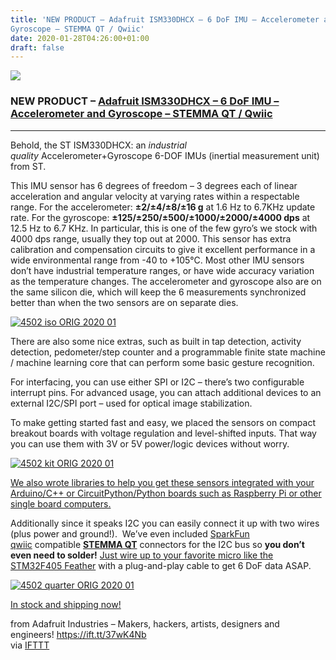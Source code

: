 ```yaml
---
title: 'NEW PRODUCT – Adafruit ISM330DHCX – 6 DoF IMU – Accelerometer and
Gyroscope – STEMMA QT / Qwiic'
date: 2020-01-28T04:26:00+01:00
draft: false
---
```


[![](https://cdn-blog.adafruit.com/uploads/2020/01/4502.gif)](https://www.adafruit.com/product/4502)

### NEW PRODUCT – [Adafruit ISM330DHCX – 6 DoF IMU – Accelerometer and Gyroscope – STEMMA QT / Qwiic](https://www.adafruit.com/product/4502)

* * *

Behold, the ST ISM330DHCX: an _industrial quality_ Accelerometer+Gyroscope 6-DOF IMUs (inertial measurement unit) from ST.

This IMU sensor has 6 degrees of freedom – 3 degrees each of linear acceleration and angular velocity at varying rates within a respectable range. For the accelerometer: **±2/±4/±8/±16 g** at 1.6 Hz to 6.7KHz update rate. For the gyroscope: **±125/±250/±500/±1000/±2000/±4000 dps** at 12.5 Hz to 6.7 KHz. In particular, this is one of the few gyro’s we stock with 4000 dps range, usually they top out at 2000. This sensor has extra calibration and compensation circuits to give it excellent performance in a wide environmental range from -40 to +105°C. Most other IMU sensors don’t have industrial temperature ranges, or have wide accuracy variation as the temperature changes. The accelerometer and gyroscope also are on the same silicon die, which will keep the 6 measurements synchronized better than when the two sensors are on separate dies.

[![4502 iso ORIG 2020 01](https://cdn-blog.adafruit.com/uploads/2020/01/4502_iso_ORIG_2020_01.jpg "4502_iso_ORIG_2020_01.jpg")](https://www.adafruit.com/product/4502)

There are also some nice extras, such as built in tap detection, activity detection, pedometer/step counter and a programmable finite state machine / machine learning core that can perform some basic gesture recognition.

For interfacing, you can use either SPI or I2C – there’s two configurable interrupt pins. For advanced usage, you can attach additional devices to an external I2C/SPI port – used for optical image stabilization.

To make getting started fast and easy, we placed the sensors on compact breakout boards with voltage regulation and level-shifted inputs. That way you can use them with 3V or 5V power/logic devices without worry.

[![4502 kit ORIG 2020 01](https://cdn-blog.adafruit.com/uploads/2020/01/4502_kit_ORIG_2020_01.jpg "4502_kit_ORIG_2020_01.jpg")](https://www.adafruit.com/product/4502)

[We also wrote libraries to help you get these sensors integrated with your Arduino/C++ or CircuitPython/Python boards such as Raspberry Pi or other single board computers.](https://learn.adafruit.com/lsm6dsox-and-ism330dhc-6-dof-imu)

Additionally since it speaks I2C you can easily connect it up with two wires (plus power and ground!).  We’ve even included [SparkFun qwiic](https://www.sparkfun.com/qwiic) compatible [**STEMMA QT**](https://learn.adafruit.com/introducing-adafruit-stemma-qt) connectors for the I2C bus so **you don’t even need to solder!** [Just wire up to your favorite micro like the STM32F405 Feather](https://www.adafruit.com/product/4382) with a plug-and-play cable to get 6 DoF data ASAP.

[![4502 quarter ORIG 2020 01](https://cdn-blog.adafruit.com/uploads/2020/01/4502_quarter_ORIG_2020_01.jpg "4502_quarter_ORIG_2020_01.jpg")](https://www.adafruit.com/product/4502)

[In stock and shipping now!](https://www.adafruit.com/product/4502)

  
  
from Adafruit Industries – Makers, hackers, artists, designers and engineers! https://ift.tt/37wK4Nb  
via [IFTTT](https://ifttt.com/?ref=da&site=blogger)